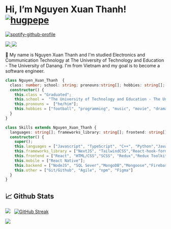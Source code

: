 # Hi, I’m Nguyen Xuan Thanh!   [![hugpepe](https://cdn3.emoji.gg/emojis/6772-hugpepe.png)](https://emoji.gg/emoji/6772-hugpepe)
[![spotify-github-profile](https://spotify-github-profile.vercel.app/api/view?uid=31tsszeyy7cbfka7lhcaxpgw3a4u&cover_image=true&theme=novatorem&bar_color=74a7fe&bar_color_cover=false)](https://github.com/kittinan/spotify-github-profile)

<a href=https://www.linkedin.com/in/nxuanthanh/> <img src="https://img.shields.io/badge/-LinkedIn-0e76a8?style=plastic&logo=linkedIn"> </a> <img src="https://komarev.com/ghpvc/?username=nxuanthanh&color=blue">


👨 My name is Nguyen Xuan Thanh and I'm studied Electronics and Communication Technology at The University of Technology and Education - The University of Danang. I'm from Vietnam and my goal is to become a software engineer.

```typescript
class Nguyen_Xuan_Thanh  {
  class: number; school: string; pronouns:string[]; hobbies: string[]; 
  constructor() {
    this.class = "Graduated";
    this.school =  "The University of Technology and Education - The University of Danang";
    this.pronouns =  ["he/him"];
    this.hobbies = ["football", "programming", "music", "movie", "drama story"]
  }
}

class Skills extends Nguyen_Xuan_Thanh {
  languages: string[]; frameworks_library: string[]; frontend: string[]; backend: string[]; mobile: sintrg[], other: string[]
  constructor() {
    super();
    this.languages = ["Javascript", "TypeScript", "C++", "Python","Java"];
    this.frameworks_library = ["NextJS", "TailwindCSS","React-hook-form","MUI","Antd", "Express"];
    this.frontend = ["React", "HTML/CSS","SCSS", "Redux","Redux Toolkit", "Storybook"];
    this.mobile = ["React Native"];
    this.backend = ["NodeJS", "SQL Sever","MongoDB","Mongoose","Firebase","Socket.io"];
    this.other = ["Git/Github", "Agile", "npm", "Figma"]
  }
}
```


## 📈 Github Stats


<img src="https://github-readme-stats.vercel.app/api?username=nxuanthanh&theme=tokyonight&show_icons=true&count_private=true"> &nbsp; [![GitHub Streak](http://github-readme-streak-stats.herokuapp.com?user=nxuanthanh&theme=tokyonight&date_format=M%20j%5B%2C%20Y%5D)](https://git.io/streak-stats)

<img src="https://github-readme-stats.vercel.app/api/top-langs/?username=nxuanthanh&theme=tokyonight&layout=compact&langs_count=6">

<!---
nxuanthanh/nxuanthanh is a ✨ special ✨ repository because its `README.md` (this file) appears on your GitHub profile.
You can click the Preview link to take a look at your changes.
--->
